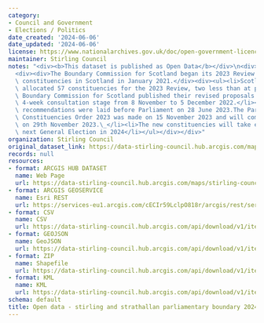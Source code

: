 ```yaml
---
category:
- Council and Government
- Elections / Politics
date_created: '2024-06-06'
date_updated: '2024-06-06'
license: https://www.nationalarchives.gov.uk/doc/open-government-licence/version/3/
maintainer: Stirling Council
notes: "<div><b>This dataset is published as Open Data</b></div>\n<div><br /></div>\n\
  <div><div>The Boundary Commission for Scotland began its 2023 Review of UK Parliament\
  \ constituencies in Scotland in January 2021.</div><div><ul><li>Scotland has been\
  \ allocated 57 constituencies for the 2023 Review, two less than at present.The\
  \ Boundary Commission for Scotland published their revised proposals for a final\
  \ 4-week consultation stage from 8 November to 5 December 2022.</li><li>The final\
  \ recommendations were laid before Parliament on 28 June 2023.The Parliamentary\
  \ Constituencies Order 2023 was made on 15 November 2023 and will come into force\
  \ on 29th November 2023.\_</li><li>The new constituencies will take effect at the\
  \ next General Election in 2024</li></ul></div></div>"
organization: Stirling Council
original_dataset_link: https://data-stirling-council.hub.arcgis.com/maps/stirling-council::open-data-stirling-and-strathallan-parliamentary-boundary-2024
records: null
resources:
- format: ARCGIS HUB DATASET
  name: Web Page
  url: https://data-stirling-council.hub.arcgis.com/maps/stirling-council::open-data-stirling-and-strathallan-parliamentary-boundary-2024
- format: ARCGIS GEOSERVICE
  name: Esri REST
  url: https://services-eu1.arcgis.com/cECIr59LclpO818r/arcgis/rest/services/Stirling_and_Strathallan_Constituency/FeatureServer/0
- format: CSV
  name: CSV
  url: https://data-stirling-council.hub.arcgis.com/api/download/v1/items/ec585401d761433ab03ad2a9938f7e45/csv?layers=0
- format: GEOJSON
  name: GeoJSON
  url: https://data-stirling-council.hub.arcgis.com/api/download/v1/items/ec585401d761433ab03ad2a9938f7e45/geojson?layers=0
- format: ZIP
  name: Shapefile
  url: https://data-stirling-council.hub.arcgis.com/api/download/v1/items/ec585401d761433ab03ad2a9938f7e45/shapefile?layers=0
- format: KML
  name: KML
  url: https://data-stirling-council.hub.arcgis.com/api/download/v1/items/ec585401d761433ab03ad2a9938f7e45/kml?layers=0
schema: default
title: Open data - stirling and strathallan parliamentary boundary 2024
---
```

